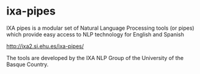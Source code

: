 ixa-pipes
=========

IXA pipes is a modular set of Natural Language Processing tools (or pipes) which provide easy access to NLP technology for English and Spanish


http://ixa2.si.ehu.es/ixa-pipes/

The tools are developed by the IXA NLP Group of the University of the Basque Country.
